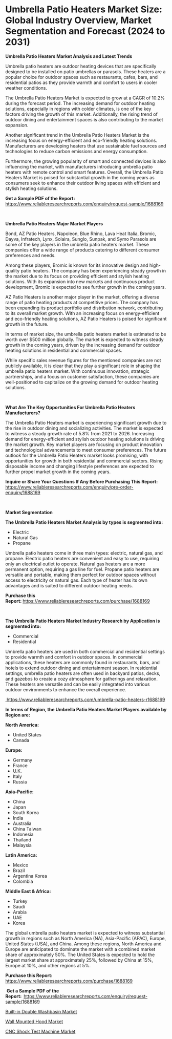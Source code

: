 <p><h1>Umbrella Patio Heaters Market Size: Global Industry Overview, Market Segmentation and Forecast (2024 to 2031)</h1></p><p><strong>Umbrella Patio Heaters Market Analysis and Latest Trends</strong></p>
<p><p>Umbrella patio heaters are outdoor heating devices that are specifically designed to be installed on patio umbrellas or parasols. These heaters are a popular choice for outdoor spaces such as restaurants, cafes, bars, and residential patios as they provide warmth and comfort to users in cooler weather conditions.</p><p>The Umbrella Patio Heaters Market is expected to grow at a CAGR of 10.2% during the forecast period. The increasing demand for outdoor heating solutions, especially in regions with colder climates, is one of the key factors driving the growth of this market. Additionally, the rising trend of outdoor dining and entertainment spaces is also contributing to the market expansion.</p><p>Another significant trend in the Umbrella Patio Heaters Market is the increasing focus on energy-efficient and eco-friendly heating solutions. Manufacturers are developing heaters that use sustainable fuel sources and technologies to reduce carbon emissions and energy consumption.</p><p>Furthermore, the growing popularity of smart and connected devices is also influencing the market, with manufacturers introducing umbrella patio heaters with remote control and smart features. Overall, the Umbrella Patio Heaters Market is poised for substantial growth in the coming years as consumers seek to enhance their outdoor living spaces with efficient and stylish heating solutions.</p></p>
<p><strong>Get a Sample PDF of the Report:&nbsp;</strong> <a href="https://www.reliableresearchreports.com/enquiry/request-sample/1688169">https://www.reliableresearchreports.com/enquiry/request-sample/1688169</a></p>
<p>&nbsp;</p>
<p><strong>Umbrella Patio Heaters Major Market Players</strong></p>
<p><p>Bond, AZ Patio Heaters, Napoleon, Blue Rhino, Lava Heat Italia, Bromic, Dayva, Infratech, Lynx, Solaira, Sunglo, Sunpak, and Symo Parasols are some of the key players in the umbrella patio heaters market. These companies offer a wide range of products catering to different consumer preferences and needs.</p><p>Among these players, Bromic is known for its innovative design and high-quality patio heaters. The company has been experiencing steady growth in the market due to its focus on providing efficient and stylish heating solutions. With its expansion into new markets and continuous product development, Bromic is expected to see further growth in the coming years.</p><p>AZ Patio Heaters is another major player in the market, offering a diverse range of patio heating products at competitive prices. The company has been expanding its product portfolio and distribution network, contributing to its overall market growth. With an increasing focus on energy-efficient and eco-friendly heating solutions, AZ Patio Heaters is poised for significant growth in the future.</p><p>In terms of market size, the umbrella patio heaters market is estimated to be worth over $500 million globally. The market is expected to witness steady growth in the coming years, driven by the increasing demand for outdoor heating solutions in residential and commercial spaces.</p><p>While specific sales revenue figures for the mentioned companies are not publicly available, it is clear that they play a significant role in shaping the umbrella patio heaters market. With continuous innovation, strategic partnerships, and a focus on customer satisfaction, these companies are well-positioned to capitalize on the growing demand for outdoor heating solutions.</p></p>
<p>&nbsp;</p>
<p><strong>What Are The Key Opportunities For Umbrella Patio Heaters Manufacturers?</strong></p>
<p><p>The Umbrella Patio Heaters market is experiencing significant growth due to the rise in outdoor dining and socializing activities. The market is expected to witness a steady growth rate of 5.8% from 2021 to 2026. Increasing demand for energy-efficient and stylish outdoor heating solutions is driving the market growth. Key market players are focusing on product innovation and technological advancements to meet consumer preferences. The future outlook for the Umbrella Patio Heaters market looks promising, with opportunities for growth in both residential and commercial sectors. Rising disposable income and changing lifestyle preferences are expected to further propel market growth in the coming years.</p></p>
<p><strong>Inquire or Share Your Questions If Any Before Purchasing This Report:</strong> <a href="https://www.reliableresearchreports.com/enquiry/pre-order-enquiry/1688169">https://www.reliableresearchreports.com/enquiry/pre-order-enquiry/1688169</a></p>
<p>&nbsp;</p>
<p><strong>Market Segmentation</strong></p>
<p><strong>The Umbrella Patio Heaters Market Analysis by types is segmented into:</strong></p>
<p><ul><li>Electric</li><li>Natural Gas</li><li>Propane</li></ul></p>
<p><p>Umbrella patio heaters come in three main types: electric, natural gas, and propane. Electric patio heaters are convenient and easy to use, requiring only an electrical outlet to operate. Natural gas heaters are a more permanent option, requiring a gas line for fuel. Propane patio heaters are versatile and portable, making them perfect for outdoor spaces without access to electricity or natural gas. Each type of heater has its own advantages and is suited to different outdoor heating needs.</p></p>
<p><strong>Purchase this Report:&nbsp;</strong><a href="https://www.reliableresearchreports.com/purchase/1688169">https://www.reliableresearchreports.com/purchase/1688169</a></p>
<p>&nbsp;</p>
<p><strong>The Umbrella Patio Heaters Market Industry Research by Application is segmented into:</strong></p>
<p><ul><li>Commercial</li><li>Residential</li></ul></p>
<p><p>Umbrella patio heaters are used in both commercial and residential settings to provide warmth and comfort in outdoor spaces. In commercial applications, these heaters are commonly found in restaurants, bars, and hotels to extend outdoor dining and entertainment season. In residential settings, umbrella patio heaters are often used in backyard patios, decks, and gazebos to create a cozy atmosphere for gatherings and relaxation. These heaters are versatile and can be easily integrated into various outdoor environments to enhance the overall experience.</p></p>
<p><a href="https://www.reliableresearchreports.com/umbrella-patio-heaters-r1688169">&nbsp;https://www.reliableresearchreports.com/umbrella-patio-heaters-r1688169</a></p>
<p><strong>In terms of Region, the Umbrella Patio Heaters Market Players available by Region are:</strong></p>
<p>
    <p> <strong> North America: </strong>
        <ul>
            <li>United States</li>
            <li>Canada</li>
        </ul>
        </p> 
    <p> <strong> Europe: </strong>
        <ul>
            <li>Germany</li>
            <li>France</li>
            <li>U.K.</li>
            <li>Italy</li>
            <li>Russia</li>
        </ul>
        </p> 
    <p> <strong> Asia-Pacific: </strong>
        <ul>
            <li>China</li>
            <li>Japan</li>
            <li>South Korea</li>
            <li>India</li>
            <li>Australia</li>
            <li>China Taiwan</li>
            <li>Indonesia</li>
            <li>Thailand</li>
            <li>Malaysia</li>
        </ul>
        </p> 
    <p> <strong> Latin America: </strong>
        <ul>
            <li>Mexico</li>
            <li>Brazil</li>
            <li>Argentina Korea</li>
            <li>Colombia</li>
        </ul>
        </p> 
    <p> <strong> Middle East & Africa: </strong>
        <ul>
            <li>Turkey</li>
            <li>Saudi</li>
            <li>Arabia</li>
            <li>UAE</li>
            <li>Korea</li>
        </ul>
    </p>
    </p>
<p><p>The global umbrella patio heaters market is expected to witness substantial growth in regions such as North America (NA), Asia-Pacific (APAC), Europe, United States (USA), and China. Among these regions, North America and Europe are anticipated to dominate the market with a combined market share of approximately 50%. The United States is expected to hold the largest market share at approximately 25%, followed by China at 15%, Europe at 10%, and other regions at 5%.</p></p>
<p><strong>Purchase this Report: </strong><a href="https://www.reliableresearchreports.com/purchase/1688169">https://www.reliableresearchreports.com/purchase/1688169</a></p>
<p>&nbsp;<strong>Get a Sample PDF of the Report:&nbsp;&nbsp;</strong><a href="https://www.reliableresearchreports.com/enquiry/request-sample/1688169">https://www.reliableresearchreports.com/enquiry/request-sample/1688169</a></p>
<p><strong></strong></p>
<p><p><a href="https://github.com/bushilahore52/Market-Research-Report-List-1/blob/main/built-in-double-washbasin-market.md">Built-in Double Washbasin Market</a></p><p><a href="https://github.com/Valeridd446677/Market-Research-Report-List-1/blob/main/wall-mounted-hood-market.md">Wall Mounted Hood Market</a></p><p><a href="https://view.publitas.com/reportprime-1/global-cnc-shock-test-machine-industry-types-applications-market-players-regional-growth-analysis-and-future-scenarios-2024-2031/">CNC Shock Test Machine Market</a></p></p>